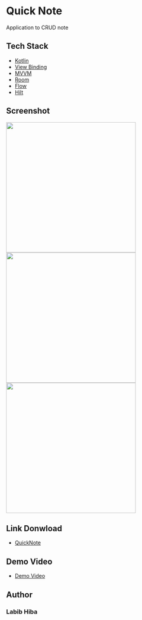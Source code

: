 # Quick Note
Application to CRUD note

## Tech Stack

- [Kotlin](https://kotlinlang.org)
- [View Binding](https://developer.android.com/topic/libraries/view-binding)
- [MVVM](https://developer.android.com/jetpack/guide)
- [Room](https://developer.android.com/training/data-storage/room)
- [Flow](https://developer.android.com/kotlin/flow)
- [Hilt](https://developer.android.com/training/dependency-injection/hilt-android)

## Screenshot
<p>
 <img height="350" src="https://github.com/user-attachments/assets/5a3ae34f-ebd6-4779-8eff-e3576979865c"/>
 <img height="350" src="https://github.com/user-attachments/assets/af698500-640d-4dba-a62d-a6b0f36bfe44"/>
 <img height="350" src="https://github.com/user-attachments/assets/f294c358-34bf-45e6-9820-dc7fd2a3d5f4"/>
</p>

## Link Donwload
- <a href="https://drive.google.com/drive/folders/1C2jRMeQ5aqi_tWS2wJJhRGCPe3o8DOMU?usp=sharing">QuickNote</a>

## Demo Video
- <a href="https://drive.google.com/drive/folders/1C2jRMeQ5aqi_tWS2wJJhRGCPe3o8DOMU?usp=sharing">Demo Video</a>

## Author
### Labib Hiba
